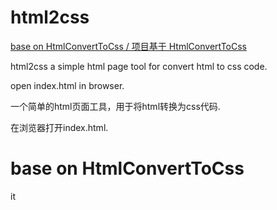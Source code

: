 # html2css

[base on HtmlConvertToCss / 项目基于 HtmlConvertToCss](https://github.com/worklinwu/HtmlConvertToCss)

html2css a simple html page tool for convert html to css code.

open index.html in browser.


一个简单的html页面工具，用于将html转换为css代码.

在浏览器打开index.html.

# base on HtmlConvertToCss

it 
